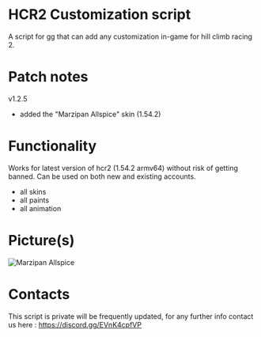 # HCR2 Customization script
A script for gg that can add any customization in-game for hill climb racing 2.

# Patch notes
v1.2.5
* added the "Marzipan Allspice" skin (1.54.2)

# Functionality
Works for latest version of hcr2 (1.54.2 armv64) without risk of getting banned. Can be used on both new and existing accounts.

* all skins
* all paints
* all animation

# Picture(s)

![Marzipan Allspice](https://user-images.githubusercontent.com/41923731/209444078-88c4b295-d977-4462-a981-4572aabd793c.jpg)

# Contacts
This script is private will be frequently updated, for any further info contact us here :
https://discord.gg/EVnK4cpfVP
